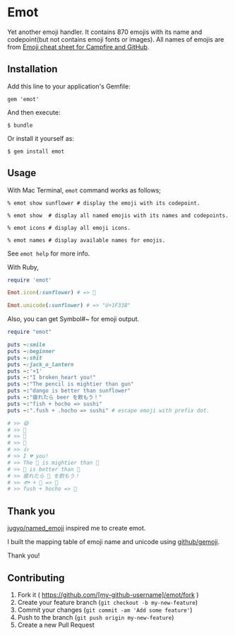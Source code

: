# Emot

Yet another emoji handler. It contains 870 emojis with its name and codepoint(but not contains emoji fonts or images). All names of emojis are from [Emoji cheat sheet for Campfire and GitHub](http://www.emoji-cheat-sheet.com/ "Emoji cheat sheet for Campfire and GitHub").

## Installation

Add this line to your application's Gemfile:

    gem 'emot'

And then execute:

    $ bundle

Or install it yourself as:

    $ gem install emot

## Usage

With Mac Terminal, `emot` command works as follows;

    % emot show sunflower # display the emoji with its codepoint.

    % emot show  # display all named emojis with its names and codepoints.

    % emot icons # display all emoji icons.

    % emot names # display available names for emojis.

See `emot help` for more info.

With Ruby,

```ruby
require 'emot'

Emot.icon(:sunflower) # => 🌻

Emot.unicode(:sunflower) # => "U+1F33B"
```

Also, you can get Symbol#~ for emoji output.

```ruby
require "emot"

puts ~:smile
puts ~:beginner
puts ~:shit
puts ~:jack_o_lantern
puts ~:'+1'
puts ~:"I broken_heart you!"
puts ~:"The pencil is mightier than gun"
puts ~:"dango is better than sunflower"
puts ~:"疲れたら beer を飲もう！"
puts ~:"fish + hocho => sushi"
puts ~:".fush + .hocho => sushi" # escape emoji with prefix dot.

# >> 😄
# >> 🔰
# >> 💩
# >> 🎃
# >> 👍
# >> I 💔 you!
# >> The 📝 is mightier than 🔫
# >> 🍡 is better than 🌻
# >> 疲れたら 🍺 を飲もう！
# >> 🐟 + 🔪 => 🍣
# >> fush + hocho => 🍣
```

## Thank you

[jugyo/named_emoji](https://github.com/jugyo/named_emoji "jugyo/named_emoji") inspired me to create emot.

I built the mapping table of emoji name and unicode using [github/gemoji](https://github.com/github/gemoji "github/gemoji").

Thank you!

## Contributing

1. Fork it ( https://github.com/[my-github-username]/emot/fork )
2. Create your feature branch (`git checkout -b my-new-feature`)
3. Commit your changes (`git commit -am 'Add some feature'`)
4. Push to the branch (`git push origin my-new-feature`)
5. Create a new Pull Request
